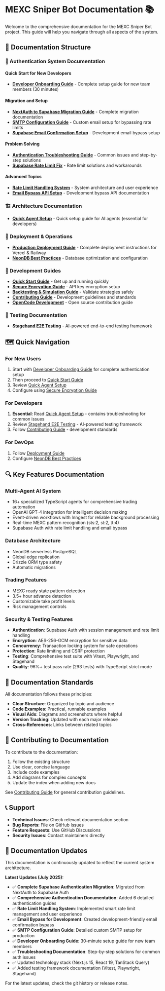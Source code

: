 # MEXC Sniper Bot Documentation 📚

Welcome to the comprehensive documentation for the MEXC Sniper Bot project. This guide will help you navigate through all aspects of the system.

## 📖 Documentation Structure

### 🔐 Authentication System Documentation

#### Quick Start for New Developers
- **[Developer Onboarding Guide](DEVELOPER_AUTH_ONBOARDING_GUIDE.md)** - Complete setup guide for new team members (30 minutes)

#### Migration and Setup
- **[NextAuth to Supabase Migration Guide](NEXTAUTH_TO_SUPABASE_MIGRATION_GUIDE.md)** - Complete migration documentation
- **[SMTP Configuration Guide](SMTP_CONFIGURATION_GUIDE.md)** - Custom email setup for bypassing rate limits
- **[Supabase Email Confirmation Setup](SUPABASE_EMAIL_CONFIRMATION_SETUP.md)** - Development email bypass setup

#### Problem Solving
- **[Authentication Troubleshooting Guide](AUTH_TROUBLESHOOTING_GUIDE.md)** - Common issues and step-by-step solutions
- **[Supabase Rate Limit Fix](SUPABASE_AUTH_RATE_LIMIT_FIX.md)** - Rate limit solutions and workarounds

#### Advanced Topics
- **[Rate Limit Handling System](RATE_LIMIT_HANDLING_SYSTEM.md)** - System architecture and user experience
- **[Email Bypass API Setup](../EMAIL_BYPASS_API_SETUP.md)** - Development bypass API documentation

### 🏗️ Architecture Documentation
- [**Quick Agent Setup**](architecture/AGENTS.md) - Quick setup guide for AI agents (essential for developers)

### 🚀 Deployment & Operations
- [**Production Deployment Guide**](deployment/DEPLOYMENT.md) - Complete deployment instructions for Vercel & Railway
- [**NeonDB Best Practices**](deployment/neon-best-practices.md) - Database optimization and configuration

### 📘 Development Guides
- [**Quick Start Guide**](guides/QUICKSTART.md) - Get up and running quickly
- [**Secure Encryption Guide**](guides/SECURE_ENCRYPTION_QUICKSTART.md) - API key encryption setup
- [**Backtesting & Simulation Guide**](guides/BACKTESTING_AND_SIMULATION.md) - Validate strategies safely
- [**Contributing Guide**](development/CONTRIBUTING.md) - Development guidelines and standards
- [**OpenCode Development**](development/OpenCode.md) - Open source contribution guide

### 🧪 Testing Documentation
- [**Stagehand E2E Testing**](testing/STAGEHAND_E2E_TESTING.md) - AI-powered end-to-end testing framework


## 🗺️ Quick Navigation

### For New Users
1. Start with [Developer Onboarding Guide](DEVELOPER_AUTH_ONBOARDING_GUIDE.md) for complete authentication setup
2. Then proceed to [Quick Start Guide](guides/QUICKSTART.md)
3. Review [Quick Agent Setup](architecture/AGENTS.md)
4. Configure using [Secure Encryption Guide](guides/SECURE_ENCRYPTION_QUICKSTART.md)

### For Developers
1. **Essential**: Read [Quick Agent Setup](architecture/AGENTS.md) - contains troubleshooting for common issues
2. Review [Stagehand E2E Testing](testing/STAGEHAND_E2E_TESTING.md) - AI-powered testing framework
3. Follow [Contributing Guide](development/CONTRIBUTING.md) - development standards

### For DevOps
1. Follow [Deployment Guide](deployment/DEPLOYMENT.md)
2. Configure [NeonDB Best Practices](deployment/neon-best-practices.md)

## 🔍 Key Features Documentation

### Multi-Agent AI System
- 16+ specialized TypeScript agents for comprehensive trading automation
- OpenAI GPT-4 integration for intelligent decision making
- Event-driven workflows with Inngest for reliable background processing
- Real-time MEXC pattern recognition (sts:2, st:2, tt:4)
- Supabase Auth with rate limit handling and email bypass

### Database Architecture
- NeonDB serverless PostgreSQL
- Global edge replication
- Drizzle ORM type safety
- Automatic migrations

### Trading Features
- MEXC ready state pattern detection
- 3.5+ hour advance detection
- Customizable take profit levels
- Risk management controls

### Security & Testing Features
- **Authentication**: Supabase Auth with session management and rate limit handling
- **Encryption**: AES-256-GCM encryption for sensitive data
- **Concurrency**: Transaction locking system for safe operations
- **Protection**: Rate limiting and CSRF protection
- **Testing**: Comprehensive test suite with Vitest, Playwright, and Stagehand
- **Quality**: 96%+ test pass rate (293 tests) with TypeScript strict mode

## 📝 Documentation Standards

All documentation follows these principles:
- **Clear Structure**: Organized by topic and audience
- **Code Examples**: Practical, runnable examples
- **Visual Aids**: Diagrams and screenshots where helpful
- **Version Tracking**: Updated with each major release
- **Cross-References**: Links between related topics

## 🤝 Contributing to Documentation

To contribute to the documentation:

1. Follow the existing structure
2. Use clear, concise language
3. Include code examples
4. Add diagrams for complex concepts
5. Update the index when adding new docs

See [Contributing Guide](development/CONTRIBUTING.md) for general contribution guidelines.

## 📞 Support

- **Technical Issues**: Check relevant documentation section
- **Bug Reports**: File on GitHub Issues
- **Feature Requests**: Use GitHub Discussions
- **Security Issues**: Contact maintainers directly

## 🔄 Documentation Updates

This documentation is continuously updated to reflect the current system architecture.

**Latest Updates (July 2025):**
- ✅ **Complete Supabase Authentication Migration**: Migrated from NextAuth to Supabase Auth
- ✅ **Comprehensive Authentication Documentation**: Added 6 detailed authentication guides
- ✅ **Rate Limit Handling System**: Implemented smart rate limit management and user experience
- ✅ **Email Bypass for Development**: Created development-friendly email confirmation bypass
- ✅ **SMTP Configuration Guide**: Detailed custom SMTP setup for production
- ✅ **Developer Onboarding Guide**: 30-minute setup guide for new team members
- ✅ **Troubleshooting Documentation**: Step-by-step solutions for common auth issues
- ✅ Updated technology stack (Next.js 15, React 19, TanStack Query)
- ✅ Added testing framework documentation (Vitest, Playwright, Stagehand)

For the latest updates, check the git history or release notes.